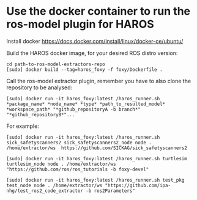 # Use the docker container to run the ros-model plugin for HAROS

Install docker https://docs.docker.com/install/linux/docker-ce/ubuntu/

Build the HAROS docker image, for your desired ROS distro version:
```
cd path-to-ros-model-extractors-repo
[sudo] docker build --tag=haros_foxy -f foxy/Dockerfile .
```

Call the ros-model extractor plugin, remember you have to also clone the repository to be analysed:

```
[sudo] docker run -it haros_foxy:latest /haros_runner.sh *package_name* *node_name* *type* *path_to_resulted_model* *workspace_path* "*github_repositoryA -b branch*" "*github_repositoryB*"...
```

For example:

```
[sudo] docker run -it haros_foxy:latest /haros_runner.sh sick_safetyscanners2 sick_safetyscanners2_node node . /home/extractor/ws  https://github.com/SICKAG/sick_safetyscanners2

[sudo] docker run -it haros_foxy:latest /haros_runner.sh turtlesim turtlesim_node node . /home/extractor/ws "https://github.com/ros/ros_tutorials -b foxy-devel"

[sudo] docker run -it haros_foxy:latest /haros_runner.sh test_pkg test_node node . /home/extractor/ws "https://github.com/ipa-nhg/test_ros2_code_extractor -b ros2Parameters"

```



